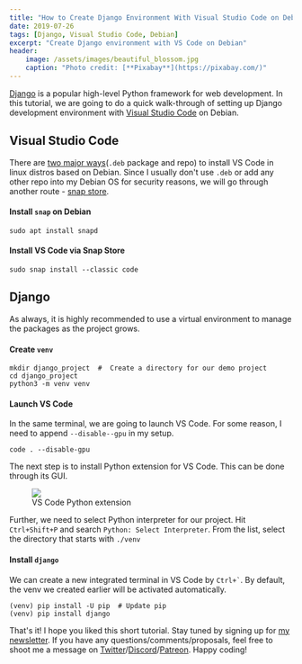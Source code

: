 ```yaml
---
title: "How to Create Django Environment With Visual Studio Code on Debian"
date: 2019-07-26
tags: [Django, Visual Studio Code, Debian]
excerpt: "Create Django environment with VS Code on Debian"
header:
    image: /assets/images/beautiful_blossom.jpg
    caption: "Photo credit: [**Pixabay**](https://pixabay.com/)"
---
```


[Django](https://www.djangoproject.com/) is a popular high-level Python framework for web development. In this tutorial, we are going to do a quick walk-through of setting up Django development environment with [Visual Studio Code](https://code.visualstudio.com/) on Debian.

## Visual Studio Code
There are [two major ways](https://code.visualstudio.com/docs/setup/linux#_debian-and-ubuntu-based-distributions)(```.deb``` package and repo) to install VS Code in linux distros based on Debian. Since I usually don't use ```.deb``` or add any other repo into my Debian OS for security reasons, we will go through another route - [snap store](https://snapcraft.io/store).

#### Install ```snap``` on Debian
```
sudo apt install snapd
```
#### Install VS Code via Snap Store
```
sudo snap install --classic code
```

## Django
As always, it is highly recommended to use a virtual environment to manage the packages as the project grows.

#### Create ```venv```
```
mkdir django_project  #  Create a directory for our demo project
cd django_project
python3 -m venv venv
```

#### Launch VS Code
In the same terminal, we are going to launch VS Code. For some reason, I need to append ```--disable--gpu``` in my setup.

```
code . --disable-gpu
```
The next step is to install Python extension for VS Code. This can be done through its GUI.

<figure>
    <a href="{{ site.url }}{{ site.baseurl }}/assets/images/python_extension_vscode.png">
        <img src="{{ site.url }}{{ site.baseurl }}/assets/images/python_extension_vscode.png">
    </a>
    <figcaption>VS Code Python extension</figcaption>
</figure>

Further, we need to select Python interpreter for our project. Hit ```Ctrl+Shift+P``` and search ```Python: Select Interpreter```. From the list, select the directory that starts with ```./venv```

#### Install ```django```
We can create a new integrated terminal in VS Code by ``` Ctrl+` ```. By default, the venv we created earlier will be activated automatically. 
```
(venv) pip install -U pip  # Update pip
(venv) pip install django
```

That's it! I hope you liked this short tutorial. Stay tuned by signing up for [my newsletter](http://eepurl.com/gxmy39). If you have any questions/comments/proposals, feel free to shoot me a message on [Twitter](https://twitter.com/0xboz)/[Discord](https://discord.gg/JHt7UQu)/[Patreon](https://www.patreon.com/0xboz). Happy coding!